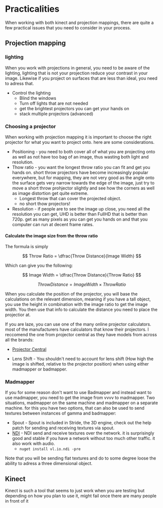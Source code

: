 # Practicalities
When working with both kinect and projection mappings, there are quite a few practical issues that you need to consider in your process.

## Projection mapping

### lighting
When you work with projections in general, you need to be aware of the lighting, lighting that is not your projection reduce your contrast in your image. Likewise if you project on surfaces that are less than ideal, you need to adress that.
- Control the lighting
    - Blind the windows
    - Turn off lights that are not needed
    - get the brightest projectors you can get your hands on
    - stack multiple projectors (advanced)

### Choosing a projector
When working with projection mapping it is important to choose the right projector for what you want to project onto. here are some considerations.

- Positioning -  you need to both cover all of what you are projecting onto as well as not have too bag of an image, thus wasting both light and resolution.
- Thow ratio - you want the longest throw ratio you can fit and get you hands on. short throw projectors have become increasingly popular everywhere, but for mapping, they are not very good as the angle onto the surface gets very narrow towards the edge of the image, just try to move a short throw prohjector slightly and see how the corners as well as image distortion get quite extreme.
    - Longest throw that can cover the projected object.
    - no short thow projectors!
- Resolution - if people are to see the image up close, you need all the resolution you can get, UHD is better than FullHD that is better than 720p. get as many pixels as you can get you hands on and that you computer can run at decent frame rates.

#### Calculate the image size from the throw ratio
The formula is simply

$$ Throw Ratio = \dfrac{Throw Distance}{Image Width} $$

Which can give you the following:

$$ Image Width = \dfrac{Throw Distance}{Throw Ratio} $$

$$ Throw Distance = Image Width \times Throw Ratio$$

When you calculate the position of the projector, you will base the calculations on the relevant dimension, meaning if you have a tall object, you use the height in combination with the image ratio to get the image width. You then use that info to calculate the distance you need to place the projectior at.

If you are laze, you can use one of the many online projector calculators. most of the manufacturers have calculators that know their projectors. I reccomend the one from projector central as they have models from across all the brands:
- [Projector Central](https://www.projectorcentral.com/projection-calculator-pro.cfm)

- Lens Shift - You shouldn't need to account for lens shift (How high the image is shifted, relative to the projector position) when using either madmapper or badmapper.

### Madmapper
If you for some reason don't want to use Badmapper and instead want to use madmapper, you need to get the image from vvvv to madmapper. Two situations, madmapper on the same machine and madmapper on a separate machine. for this you have two options, that can also be used to send textures between instances of gamma and badmapper:

- Spout - Spout is included in Stride, the 3D engine, check out the help patch for sending and receiving textures via spout.
- [NDI](https://www.nuget.org/packages/VL.IO.NDI) - NDI send and receive textures over the network. it is surprisingly good and stable if you have a network without too much other traffic. it also work with audio.
    - `nuget install vl.io.ndi -pre`

Note that you will be sending flat textures and do to some degree loose the ability to adress a three dimensional object.

## Kinect
Kinect is such a tool that seems to just work when you are testing but depending on how you plan to use it, might fail once there are many people in front of it